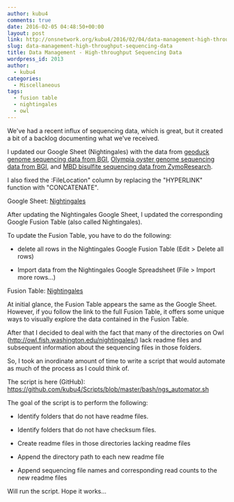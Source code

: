```yaml
---
author: kubu4
comments: true
date: 2016-02-05 04:48:50+00:00
layout: post
link: http://onsnetwork.org/kubu4/2016/02/04/data-management-high-throughput-sequencing-data/
slug: data-management-high-throughput-sequencing-data
title: Data Management - High-throughput Sequencing Data
wordpress_id: 2013
author:
  - kubu4
categories:
  - Miscellaneous
tags:
  - fusion table
  - nightingales
  - owl
---
```


We've had a recent influx of sequencing data, which is great, but it created a bit of a backlog documenting what we've received.

I updated our Google Sheet (Nightingales) with the data from [geoduck genome sequencing data from BGI](http://onsnetwork.org/kubu4/2016/01/27/data-received-panopea-generosa-genome-sequencing-files-from-bgi/), [Olympia oyster genome sequencing data from BGI](http://onsnetwork.org/kubu4/2016/01/27/data-received-ostrea-lurida-genome-sequencing-files-from-bgi/), and [MBD bisulfite sequencing data from ZymoResearch](http://onsnetwork.org/kubu4/2016/02/03/data-received-ostrea-lurida-mbd-enriched-bs-seq/).

I also fixed the :FileLocation" column by replacing the "HYPERLINK" function with "CONCATENATE".

Google Sheet: [Nightingales](https://docs.google.com/spreadsheets/d/1_XqIOPVHSBVGscnjzDSWUeRL7HUHXfaHxVzec-I-8Xk/pubhtml)





After updating the Nightingales Google Sheet, I updated the corresponding Google Fusion Table (also called Nightingales).

To update the Fusion Table, you have to do the following:




    
  * delete all rows in the Nightingales Google Fusion Table (Edit > Delete all rows)

    
  * Import data from the Nightingales Google Spreadsheet (File > Import more rows...)



Fusion Table: [Nightingales](https://www.google.com/fusiontables/embedviz?viz=GVIZ&t=TABLE&q=select+col0%2C+col1%2C+col2%2C+col3%2C+col4%2C+col5%2C+col6%2C+col7%2C+col8%2C+col9%2C+col10%2C+col11%2C+col12+from+13IxnqIZ_2Xpz_HE-3YcnU_egASYz9ZlA0PYIDGLN+order+by+col1+desc&containerId=googft-gviz-canvas)



At initial glance, the Fusion Table appears the same as the Google Sheet. However, if you follow the link to the full Fusion Table, it offers some unique ways to visually explore the data contained in the Fusion Table.



After that I decided to deal with the fact that many of the directories on Owl (http://owl.fish.washington.edu/nightingales/) lack readme files and subsequent information about the sequencing files in those folders.

So, I took an inordinate amount of time to write a script that would automate as much of the process as I could think of.

The script is here (GitHub): https://github.com/kubu4/Scripts/blob/master/bash/ngs_automator.sh

The goal of the script is to perform the following:





  * Identify folders that do not have readme files.



  * Identify folders that do not have checksum files.



  * Create readme files in those directories lacking readme files



  * Append the directory path to each new readme file



  * Append sequencing file names and corresponding read counts to the new readme files






Will run the script. Hope it works...
